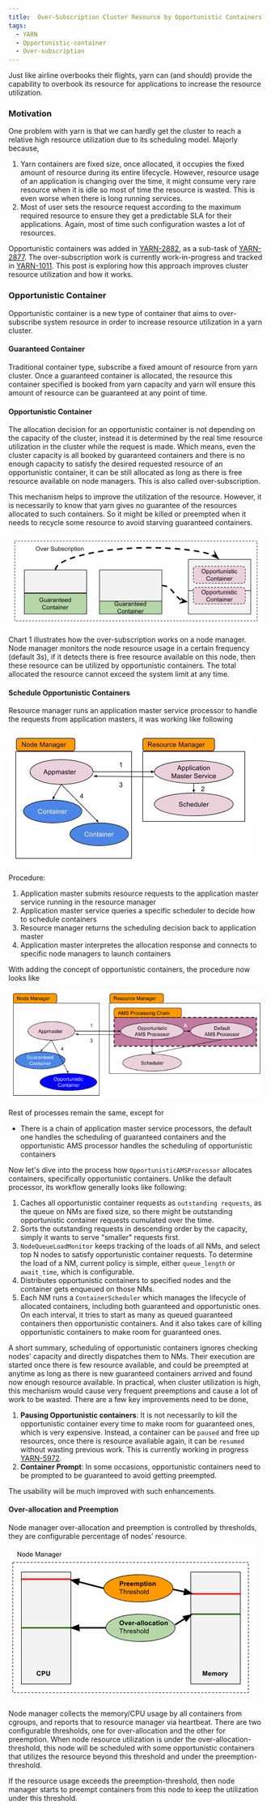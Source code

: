 ```yaml
---
title:  Over-Subscription Cluster Resource by Opportunistic Containers
tags:
  - YARN
  - Opportunistic-container
  - Over-subscription
---
```


Just like airline overbooks their flights, yarn can (and should) provide the capability
to overbook its resource for applications to increase the resource utilization.

<!--more-->

### Motivation

One problem with yarn is that we can hardly get the cluster to reach a relative
high resource utilization due to its scheduling model. Majorly because,

1. Yarn containers are fixed size, once allocated, it occupies the fixed amount
of resource during its entire lifecycle. However, resource usage of an application
is changing over the time, it might consume very rare resource when it is idle
so most of time the resource is wasted. This is even worse when there is long running services.
2. Most of user sets the resource request according to the maximum required
resource to ensure they get a predictable SLA for their applications. Again,
most of time such configuration wastes a lot of resources.

Opportunistic containers was added in [YARN-2882](https://issues.apache.org/jira/browse/YARN-2882), as a sub-task of [YARN-2877](https://issues.apache.org/jira/browse/YARN-2877). The over-subscription work is currently work-in-progress and tracked in [YARN-1011](https://issues.apache.org/jira/browse/YARN-1011). This post is exploring how this approach improves cluster resource utilization and how it works.

### Opportunistic Container

Opportunistic container is a new type of container that aims to over-subscribe system resource in order to increase resource utilization in a yarn cluster.

#### Guaranteed Container

Traditional container type, subscribe a fixed amount of resource from yarn cluster. Once a guaranteed container is allocated, the resource this container specified is booked from yarn capacity and yarn will ensure this amount of resource can be guaranteed at any point of time.

#### Opportunistic Container

The allocation decision for an opportunistic container is not depending on the capacity of the cluster, instead it is determined by the real time resource utilization in the cluster while the request is made. Which means, even the cluster capacity is all booked by guaranteed containers and there is no enough capacity to satisfy the desired requested resource of an
opportunistic container, it can be still allocated as long as there is free resource available on node managers. This is also called over-subscription.

This mechanism helps to improve the utilization of the resource. However, it is necessarily to know that yarn gives no guarantee of the resources allocated to such containers. So it might be killed or preempted when it needs to recycle some resource to avoid starving guaranteed containers.

![Chart 1. Over-subscription](/assets/yarn-over-subscription-1.jpg)

Chart 1 illustrates how the over-subscription works on a node manager. Node manager monitors the node resource usage in a certain frequency (default 3s), if it detects there is free resource available on this node, then these resource can be utilized by opportunistic containers. The total allocated the resource cannot exceed the system limit at any time.

#### Schedule Opportunistic Containers

Resource manager runs an application master service processor to handle the requests from application masters, it was working like following

![Char 2 - Current Scheduling Logic](/assets/yarn-over-subscription-2.jpg)

Procedure:

1. Application master submits resource requests to the application master service running in the resource manager
2. Application master service queries a specific scheduler to decide how to schedule containers
3. Resource manager returns the scheduling decision back to application master
4. Application master interpretes the allocation response and connects to specific node managers to launch containers

With adding the concept of opportunistic containers, the procedure now looks like

![Char 3 - Scheduling Guaranteed and Opportunistic Containers](/assets/yarn-over-subscription-3.jpg)

Rest of processes remain the same, except for

* There is a chain of application master service processors, the default one handles the scheduling of guaranteed containers and the opportunistic AMS processor handles the scheduling of opportunistic containers

Now let's dive into the process how `OpportunisticAMSProcessor` allocates containers, specifically opportunistic containers. Unlike the default processor, its workflow generally looks like following:

1. Caches all opportunistic container requests as `outstanding requests`, as the queue on NMs are fixed size, so there might be outstanding opportunistic container requests cumulated over the time.
2. Sorts the outstanding requests in descending order by the capacity, simply it wants to serve "smaller" requests first.
3. `NodeQueueLoadMonitor` keeps tracking of the loads of all NMs, and select top N nodes to satisfy opportunistic container requests. To determine the load of a NM, current policy is simple, either `queue_length` or `await_time`, which is configurable.
4. Distributes opportunistic containers to specified nodes and the container gets enqueued on those NMs.
5. Each NM runs a `ContainerScheduler` which manages the lifecycle of allocated containers, including both guaranteed and opportunistic ones. On each interval, it tries to start as many as queued guaranteed containers then opportunistic containers. And it also takes care of killing opportunistic containers to make room for guaranteed ones.

A short summary, scheduling of opportunistic containers ignores checking nodes' capacity and directly dispatches them to NMs. Their execution are started once there is few resource available, and could be preempted at anytime as long as there is new guaranteed containers arrived and found now enough resource available. In practical, when cluster utilization is high, this mechanism would cause very frequent preemptions and cause a lot of work to be wasted. There are a few key improvements need to be done,

1. **Pausing Opportunistic containers**: It is not necessarily to kill the opportunistic container every time to make room for guaranteed ones, which is very expensive. Instead, a container can be `paused` and free up resources, once there is resource available again, it can be `resumed` without wasting previous work. This is currently working in progress [YARN-5972](https://issues.apache.org/jira/browse/YARN-5972).
2. **Container Prompt**: In some occasions, opportunistic containers need to be prompted to be guaranteed to avoid getting preempted.

The usability will be much improved with such enhancements.

#### Over-allocation and Preemption

Node manager over-allocation and preemption is controlled by thresholds, they are configurable percentage of nodes’ resource.

![Chart 4 - Over-allocation and Preemption](/assets/yarn-over-subscription-4.jpg)

Node manager collects the memory/CPU usage by all containers from cgroups, and reports that to resource manager via heartbeat. There are two configurable thresholds, one for over-allocation and the other for preemption. When node resource utilization is under the over-allocation-threshold, this node will be scheduled with some opportunistic containers that utilizes the resource beyond this threshold and under the preemption-threshold.

If the resource usage exceeds the preemption-threshold, then node manager starts to preempt containers from this node to keep the utilization under this threshold.
